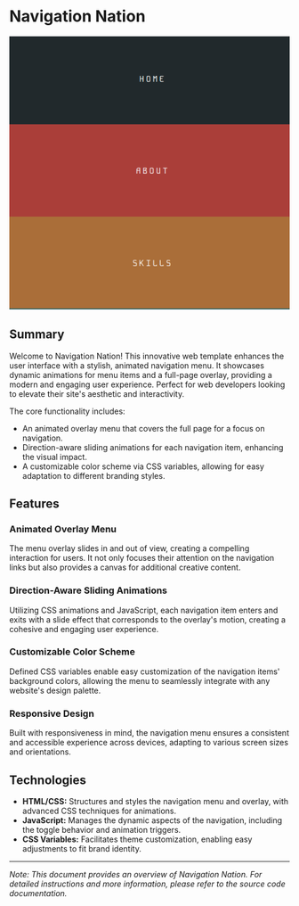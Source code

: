 # Navigation Nation

![Project Image](/img/navigation-nation.png)

## Summary

Welcome to Navigation Nation! This innovative web template enhances the user interface with a stylish, animated navigation menu. It showcases dynamic animations for menu items and a full-page overlay, providing a modern and engaging user experience. Perfect for web developers looking to elevate their site's aesthetic and interactivity.

The core functionality includes:

- An animated overlay menu that covers the full page for a focus on navigation.
- Direction-aware sliding animations for each navigation item, enhancing the visual impact.
- A customizable color scheme via CSS variables, allowing for easy adaptation to different branding styles.

## Features

### Animated Overlay Menu

The menu overlay slides in and out of view, creating a compelling interaction for users. It not only focuses their attention on the navigation links but also provides a canvas for additional creative content.

### Direction-Aware Sliding Animations

Utilizing CSS animations and JavaScript, each navigation item enters and exits with a slide effect that corresponds to the overlay's motion, creating a cohesive and engaging user experience.

### Customizable Color Scheme

Defined CSS variables enable easy customization of the navigation items' background colors, allowing the menu to seamlessly integrate with any website's design palette.

### Responsive Design

Built with responsiveness in mind, the navigation menu ensures a consistent and accessible experience across devices, adapting to various screen sizes and orientations.

## Technologies

- **HTML/CSS:** Structures and styles the navigation menu and overlay, with advanced CSS techniques for animations.
- **JavaScript:** Manages the dynamic aspects of the navigation, including the toggle behavior and animation triggers.
- **CSS Variables:** Facilitates theme customization, enabling easy adjustments to fit brand identity.

---

_Note: This document provides an overview of Navigation Nation. For detailed instructions and more information, please refer to the source code documentation._
